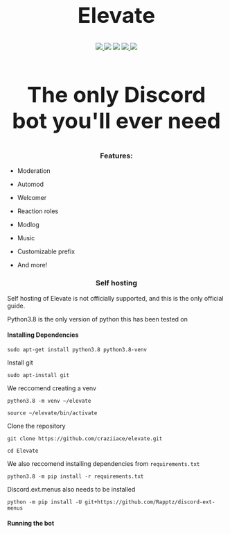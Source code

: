 <h1 align="center", style="font-size:50px;">
  Elevate
</h1>

<p align="center">
  <a href="https://discord.gg/zwyFZ7h">
    <img src="https://img.shields.io/discord/718663089318527016?style=flat-square&colorB=1c86ee">
  </a>
  <img src="https://img.shields.io/badge/dynamic/json?label=servers&query=data[0].servers&url=https://api.statcord.com/v3/763851389403136020&style=flat-square&colorB=1c86ee">
  <img src="https://img.shields.io/badge/devs-active-blue?colorB=1c86ee&style=flat-square">
  <a href="https://donatebot.io/checkout/718663089318527016">
    <img src="https://img.shields.io/badge/donate-donatebot-blue?colorB=1c86ee&style=flat-square">
  </a>
  <a href="https://github.com/psf/black">
    <img src="https://img.shields.io/badge/code%20style-black-000000.svg">
  </a>
</p>
<h2 align="center", style="font-size:50px;">
  The only Discord bot you'll ever need
</h2>
<h3 align="center">
  Features:
</h3>

- Moderation

- Automod

- Welcomer

- Reaction roles

- Modlog

- Music

- Customizable prefix

- And more!

<h3 align="center">
  Self hosting
</h3>

Self hosting of Elevate is not officially supported, and this is the only official guide.

Python3.8 is the only version of python this has been tested on

#### Installing Dependencies

```
sudo apt-get install python3.8 python3.8-venv
```

Install git

```
sudo apt-install git
```

We reccomend creating a venv

```
python3.8 -m venv ~/elevate
```

```
source ~/elevate/bin/activate
```

Clone the repository

```
git clone https://github.com/craziiace/elevate.git
```

```
cd Elevate
```

We also reccomend installing dependencies from `requirements.txt`

```
python3.8 -m pip install -r requirements.txt
```

Discord.ext.menus also needs to be installed

```
python -m pip install -U git+https://github.com/Rapptz/discord-ext-menus
```

#### Running the bot